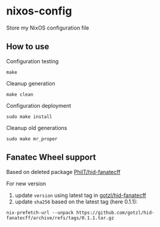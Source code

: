 # nixos-config

Store my NixOS configuration file

## How to use

Configuration testing
```
make
```

Cleanup generation
```
make clean
```

Configuration deployment
```
sudo make install
```

Cleanup old generations
```
sudo make mr_proper
```

## Fanatec Wheel support
Based on deleted package [PhilT/hid-fanatecff](https://github.com/PhilT/nixos-files/blob/f986b126212368a8eab702d2cb28f234e3b4230a/src/hid-fanatecff/default.nix)

For new version
1) update `version` using latest tag in [gotzl/hid-fanatecff](https://github.com/gotzl/hid-fanatecff/tags)
2) update `sha256` based on the latest tag (here 0.1.1):
```
nix-prefetch-url --unpack https://github.com/gotzl/hid-fanatecff/archive/refs/tags/0.1.1.tar.gz
```
